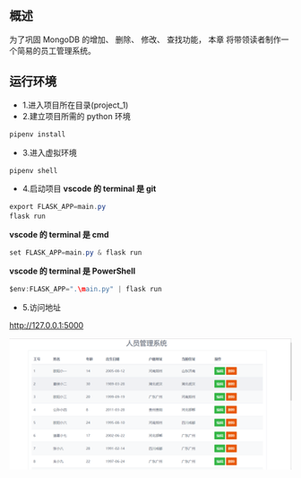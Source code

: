 ## 概述

为了巩固 MongoDB 的增加、 删除、 修改、 查找功能， 本章
将带领读者制作一个简易的员工管理系统。

## 运行环境

- 1.进入项目所在目录(project_1)
- 2.建立项目所需的 python 环境

```java
pipenv install
```

- 3.进入虚拟环境

```java
pipenv shell
```

- 4.启动项目
  **vscode 的 terminal 是 git**

```java
export FLASK_APP=main.py
flask run
```

**vscode 的 terminal 是 cmd**

```java
set FLASK_APP=main.py & flask run
```

**vscode 的 terminal 是 PowerShell**

```java
$env:FLASK_APP=".\main.py" | flask run
```

- 5.访问地址

http://127.0.0.1:5000

![图片](https://github.com/yinian/python/blob/master/left_Mongodb_right_Redis/chapter_04/project_1/imgs/01.png)
